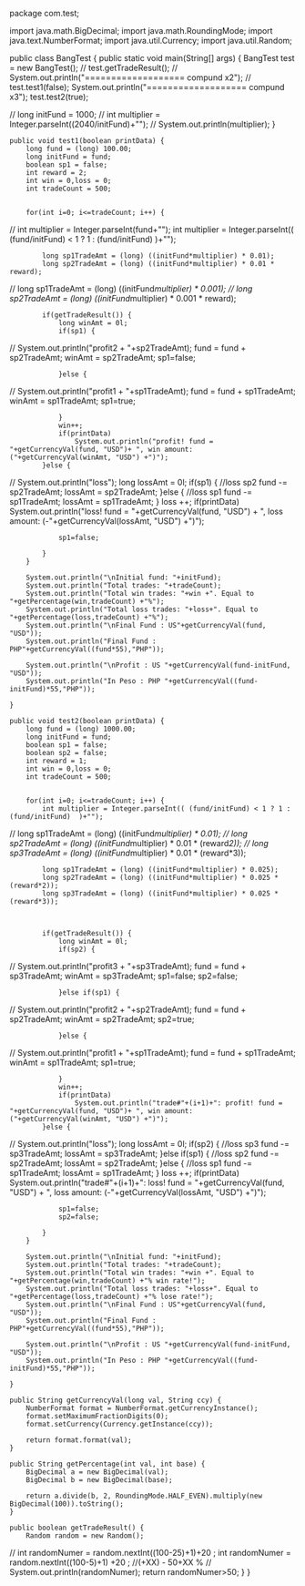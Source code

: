 package com.test;

import java.math.BigDecimal;
import java.math.RoundingMode;
import java.text.NumberFormat;
import java.util.Currency;
import java.util.Random;

public class BangTest {
	public static void main(String[] args) {
		BangTest test = new BangTest();
//		test.getTradeResult();
//		System.out.println("=================== compund x2");
//		test.test1(false);
		System.out.println("=================== compund x3");
		test.test2(true);
		
//		long initFund = 1000;
//		int multiplier = Integer.parseInt((2040/initFund)+"");
//		System.out.println(multiplier);
	}
	
	public void test1(boolean printData) {
		long fund = (long) 100.00;
		long initFund = fund;
		boolean sp1 = false;
		int reward = 2;
		int win = 0,loss = 0;
		int tradeCount = 500;
		
		
		for(int i=0; i<=tradeCount; i++) {
//			int multiplier = Integer.parseInt(fund+"");
			int multiplier = Integer.parseInt(( (fund/initFund) < 1 ? 1 : (fund/initFund)  )+"");
			
			long sp1TradeAmt = (long) ((initFund*multiplier) * 0.01);
			long sp2TradeAmt = (long) ((initFund*multiplier) * 0.01 * reward);
			
//			long sp1TradeAmt = (long) ((initFund*multiplier) * 0.001);
//			long sp2TradeAmt = (long) ((initFund*multiplier) * 0.001 * reward);
			
			
			if(getTradeResult()) {
				long winAmt = 0l;
				if(sp1) {
//					System.out.println("profit2 + "+sp2TradeAmt);
					fund = fund + sp2TradeAmt;
					winAmt = sp2TradeAmt;
					sp1=false;
					
				}else {
//					System.out.println("profit1 + "+sp1TradeAmt);
					fund = fund + sp1TradeAmt;
					winAmt = sp1TradeAmt;
					sp1=true;
					
				}
				win++;
				if(printData)
					System.out.println("profit! fund = "+getCurrencyVal(fund, "USD")+ ", win amount: ("+getCurrencyVal(winAmt, "USD") +")");
			}else {
//				System.out.println("loss");
				long lossAmt = 0l;
				if(sp1) {
					//loss sp2
					fund -= sp2TradeAmt;
					lossAmt = sp2TradeAmt;
				}else {
					//loss sp1
					fund -= sp1TradeAmt;
					lossAmt = sp1TradeAmt;
				}
				loss ++;
				if(printData)
					System.out.println("loss! fund = "+getCurrencyVal(fund, "USD") + 
							", loss amount: (-"+getCurrencyVal(lossAmt, "USD") +")");
				
				sp1=false;
			
			}
		}
		
		System.out.println("\nInitial fund: "+initFund);
		System.out.println("Total trades: "+tradeCount);
		System.out.println("Total win trades: "+win +". Equal to "+getPercentage(win,tradeCount) +"%");
		System.out.println("Total loss trades: "+loss+". Equal to "+getPercentage(loss,tradeCount) +"%");
		System.out.println("\nFinal Fund : US"+getCurrencyVal(fund, "USD"));
		System.out.println("Final Fund : PHP"+getCurrencyVal((fund*55),"PHP"));
		
		System.out.println("\nProfit : US "+getCurrencyVal(fund-initFund, "USD"));
		System.out.println("In Peso : PHP "+getCurrencyVal((fund-initFund)*55,"PHP"));
	
	}
	
	public void test2(boolean printData) {
		long fund = (long) 1000.00;
		long initFund = fund;
		boolean sp1 = false;
		boolean sp2 = false;
		int reward = 1;
		int win = 0,loss = 0;
		int tradeCount = 500;
		
		
		for(int i=0; i<=tradeCount; i++) {
			int multiplier = Integer.parseInt(( (fund/initFund) < 1 ? 1 : (fund/initFund)  )+"");
			
//			long sp1TradeAmt = (long) ((initFund*multiplier) * 0.01);
//			long sp2TradeAmt = (long) ((initFund*multiplier) * 0.01 * (reward*2));
//			long sp3TradeAmt = (long) ((initFund*multiplier) * 0.01 * (reward*3));
			
			long sp1TradeAmt = (long) ((initFund*multiplier) * 0.025);
			long sp2TradeAmt = (long) ((initFund*multiplier) * 0.025 * (reward*2));
			long sp3TradeAmt = (long) ((initFund*multiplier) * 0.025 * (reward*3));
			
			
			
			if(getTradeResult()) {
				long winAmt = 0l;
				if(sp2) {
//					System.out.println("profit3 + "+sp3TradeAmt);
					fund = fund + sp3TradeAmt;
					winAmt = sp3TradeAmt;
					sp1=false;
					sp2=false;
					
				}else if(sp1) {
//					System.out.println("profit2 + "+sp2TradeAmt);
					fund = fund + sp2TradeAmt;
					winAmt = sp2TradeAmt;
					sp2=true;
					
				}else {
//					System.out.println("profit1 + "+sp1TradeAmt);
					fund = fund + sp1TradeAmt;
					winAmt = sp1TradeAmt;
					sp1=true;
					
				}
				win++;
				if(printData)
					System.out.println("trade#"+(i+1)+": profit! fund = "+getCurrencyVal(fund, "USD")+ ", win amount: ("+getCurrencyVal(winAmt, "USD") +")");
			}else {
//				System.out.println("loss");
				long lossAmt = 0l;
				if(sp2) {
					//loss sp3
					fund -= sp3TradeAmt;
					lossAmt = sp3TradeAmt;
				}else if(sp1) {
					//loss sp2
					fund -= sp2TradeAmt;
					lossAmt = sp2TradeAmt;
				}else {
					//loss sp1
					fund -= sp1TradeAmt;
					lossAmt = sp1TradeAmt;
				}
				loss ++;
				if(printData)
					System.out.println("trade#"+(i+1)+": loss! fund = "+getCurrencyVal(fund, "USD") + ", loss amount: (-"+getCurrencyVal(lossAmt, "USD") +")");
				
				sp1=false;
				sp2=false;
			
			}
		}
		
		System.out.println("\nInitial fund: "+initFund);
		System.out.println("Total trades: "+tradeCount);
		System.out.println("Total win trades: "+win +". Equal to "+getPercentage(win,tradeCount) +"% win rate!");
		System.out.println("Total loss trades: "+loss+". Equal to "+getPercentage(loss,tradeCount) +"% lose rate!");
		System.out.println("\nFinal Fund : US"+getCurrencyVal(fund, "USD"));
		System.out.println("Final Fund : PHP"+getCurrencyVal((fund*55),"PHP"));
		
		System.out.println("\nProfit : US "+getCurrencyVal(fund-initFund, "USD"));
		System.out.println("In Peso : PHP "+getCurrencyVal((fund-initFund)*55,"PHP"));
	
	}
	
	public String getCurrencyVal(long val, String ccy) {
		NumberFormat format = NumberFormat.getCurrencyInstance();
		format.setMaximumFractionDigits(0);
		format.setCurrency(Currency.getInstance(ccy));

		return format.format(val);
	}
	
	public String getPercentage(int val, int base) {
		BigDecimal a = new BigDecimal(val);
		BigDecimal b = new BigDecimal(base);
		
		return a.divide(b, 2, RoundingMode.HALF_EVEN).multiply(new BigDecimal(100)).toString();
	}
	
	public boolean getTradeResult() {
		Random random = new Random();
//		int randomNumer = random.nextInt((100-25)+1)+20 ;
		int randomNumer = random.nextInt((100-5)+1) +20 ;  //(+XX) - 50+XX %
//		System.out.println(randomNumer);
		return randomNumer>50;
	}
}
